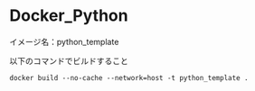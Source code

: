 # Docker_Python
イメージ名：python_template

以下のコマンドでビルドすること
```
docker build --no-cache --network=host -t python_template .
```
